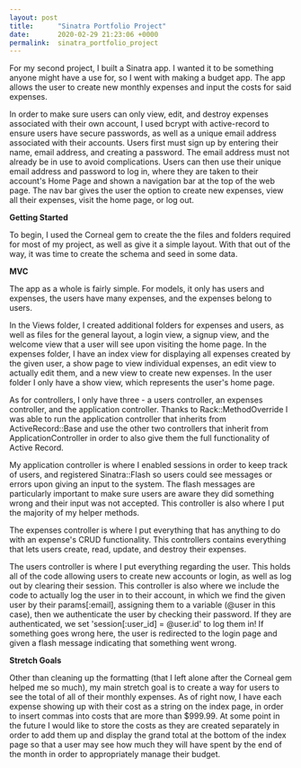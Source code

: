```yaml
---
layout: post
title:      "Sinatra Portfolio Project"
date:       2020-02-29 21:23:06 +0000
permalink:  sinatra_portfolio_project
---
```



For my second project, I built a Sinatra app. I wanted it to be something anyone might have a use for, so I went with making a budget app. The app allows the user to create new monthly expenses and input the costs for said expenses.

In order to make sure users can only view, edit, and destroy expenses associated with their own account, I used bcrypt with active-record to ensure users have secure passwords, as well as a unique email address associated with their accounts. Users first must sign up by entering their name, email address, and creating a password. The email address must not already be in use to avoid complications. Users can then use their unique email address and password to log in, where they are taken to their account's Home Page and shown a navigation bar at the top of the web page. The nav bar gives the user the option to create new expenses, view all their expenses, visit the home page, or log out.

**Getting Started**

To begin, I used the Corneal gem to create the the files and folders required for most of my project, as well as give it a simple layout. With that out of the way, it was time to create the schema and seed in some data. 

**MVC**

The app as a whole is fairly simple. For models, it only has users and expenses, the users have many expenses, and the expenses belong to users. 

In the Views folder, I created additional folders for expenses and users, as well as files for the general layout, a login view, a signup view, and the welcome view that a user will see upon visiting the home page. In the expenses folder, I have an index view for displaying all expenses created by the given user, a show page to view individual expenses, an edit view to actually edit them, and a new view to create new expenses. In the user folder I only have a show view, which represents the user's home page. 

As for controllers, I only have three - a users controller, an expenses controller, and the application controller. Thanks to Rack::MethodOverride I was able to run the application controller that inherits from ActiveRecord::Base and use the other two controllers that inherit from ApplicationController in order to also give them the full functionality of Active Record.

My application controller is where I enabled sessions in order to keep track of users, and registered Sinatra::Flash so users could see messages or errors upon giving an input to the system. The flash messages are particularly important to make sure users are aware they did something wrong and their input was not accepted. This controller is also where I put the majority of my helper methods.

The expenses controller is where I put everything that has anything to do with an expense's CRUD functionality. This controllers contains everything that lets users create, read, update, and destroy their expenses. 

The users controller is where I put everything regarding the user. This holds all of the code allowing users to create new accounts or login, as well as log out by clearing their session. This controller is also where we include the code to actually log the user in to their account, in which we find the given user by their params[:email], assigning them to a variable (@user in this case), then we authenticate the user by checking their password. If they are authenticated, we set 'session[:user_id] = @user.id' to log them in! If something goes wrong here, the user is redirected to the login page and given a flash message indicating that something went wrong.

**Stretch Goals**

Other than cleaning up the formatting (that I left alone after the Corneal gem helped me so much), my main stretch goal is to create a way for users to see the total of all of their monthly expenses. As of right now, I have each expense showing up with their cost as a string on the index page, in order to insert commas into costs that are more than $999.99. At some point in the future I would like to store the costs as they are created separately in order to add them up and display the grand total at the bottom of the index page so that a user may see how much they will have spent by the end of the month in order to appropriately manage their budget.

